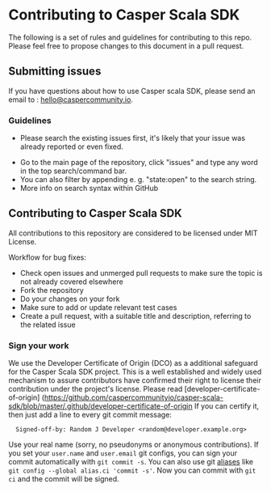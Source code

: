 # Contributing to Casper Scala SDK

The following is a set of rules and guidelines for contributing to this repo. Please feel free to propose changes to this document in a pull request.

## Submitting issues

If you have questions about how to use Casper scala SDK, please send an email to : hello@caspercommunity.io.


### Guidelines

* Please search the existing issues first, it's likely that your issue was already reported or even fixed.

- Go to the main page of the repository, click "issues" and type any word in the top search/command bar.
- You can also filter by appending e. g. "state:open" to the search string.
-  More info on search syntax within GitHub

## Contributing to Casper Scala SDK

All contributions to this repository are considered to be licensed under MIT License.

Workflow for bug fixes:

* Check open issues and unmerged pull requests to make sure the topic is not already covered elsewhere
* Fork the repository
* Do your changes on your fork
* Make sure to add or update relevant test cases
* Create a pull request, with a suitable title and description, referring to the related issue

### Sign your work

We use the Developer Certificate of Origin (DCO) as a additional safeguard
for the Casper Scala SDK project. This is a well established and widely used
mechanism to assure contributors have confirmed their right to license
their contribution under the project's license.
Please read [developer-certificate-of-origin] (https://github.com/caspercommunityio/casper-scala-sdk/blob/master/.github/developer-certificate-of-origin
If you can certify it, then just add a line to every git commit message:

````
  Signed-off-by: Random J Developer <random@developer.example.org>
````

Use your real name (sorry, no pseudonyms or anonymous contributions).
If you set your `user.name` and `user.email` git configs, you can sign your
commit automatically with `git commit -s`. You can also use git [aliases](https://git-scm.com/book/tr/v2/Git-Basics-Git-Aliases)
like `git config --global alias.ci 'commit -s'`. Now you can commit with
`git ci` and the commit will be signed.
